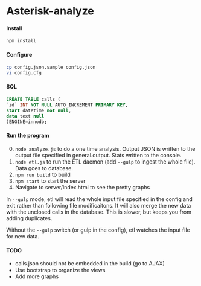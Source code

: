 # Asterisk-analyze


#### Install

```bash
npm install
```

#### Configure
```bash
cp config.json.sample config.json
vi config.cfg
```

#### SQL
```sql
CREATE TABLE calls (
`id` INT NOT NULL AUTO_INCREMENT PRIMARY KEY,
start datetime not null,
data text null
)ENGINE=innodb;
```

#### Run the program
0. ```node analyze.js``` to do a one time analysis.  Output JSON is written to the output file specified in general.output.  Stats written to the console.
1. ```node etl.js``` to run the ETL daemon (add ```--gulp``` to ingest the whole file).  Data goes to database.
2. ```npm run build``` to build
3. ```npm start``` to start the server
4. Navigate to server/index.html to see the pretty graphs


In ```--gulp``` mode, etl will read the whole input file specified in the config and exit rather than following file modificaitons.  It will also merge the new data with the unclosed calls in the database.  This is slower, but keeps you from adding duplicates.

Without the ```--gulp``` switch (or gulp in the config), etl watches the input file for new data.

#### TODO
- calls.json should not be embedded in the build (go to AJAX)
- Use bootstrap to organize the views
- Add more graphs


